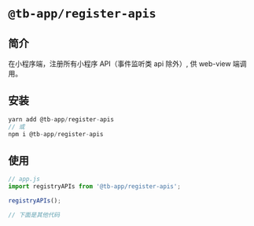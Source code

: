 # `@tb-app/register-apis`

## 简介

在小程序端，注册所有小程序 API（事件监听类 api 除外）, 供 web-view 端调用。

## 安装

```js
yarn add @tb-app/register-apis
// 或
npm i @tb-app/register-apis
```

## 使用

```js
// app.js
import registryAPIs from '@tb-app/register-apis';

registryAPIs();

// 下面是其他代码
```
